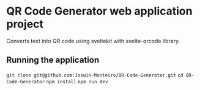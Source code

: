 # QR Code Generator web application project

Converts text into QR code using sveltekit with svelte-qrcode library.


## Running the application
`git clone git@github.com:Joswin-Monteiro/QR-Code-Generator.git`
`cd QR-Code-Generator`
`npm install`
`npm run dev`
